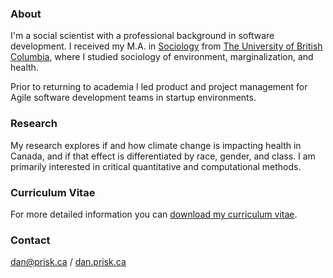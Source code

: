 ### About

I'm a social scientist with a professional background in software
development. I received my M.A. in
[Sociology](https://sociology.ubc.ca/) from [The University of British
Columbia](https://www.ubc.ca/), where I studied sociology of
environment, marginalization, and health. 

Prior to returning to academia I led product and project management
for Agile software development teams in startup environments.

### Research

My research explores if and how climate change is impacting health in
Canada, and if that effect is differentiated by race, gender, and
class. I am primarily interested in critical quantitative and
computational methods.

### Curriculum Vitae

For more detailed information you can [download my curriculum vitae](https://raw.githubusercontent.com/danprisk/danprisk.guthib.io/master/danprisk_cv.pdf).

### Contact

[dan@prisk.ca](mailto:dan@prisk.ca) / [dan.prisk.ca](https://dan.prisk.ca)
